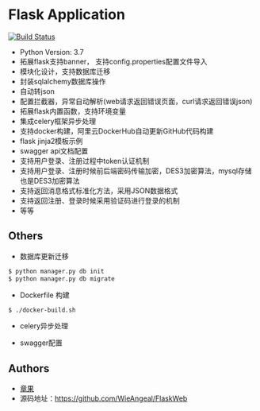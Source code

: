 # Flask Application

[![Build Status](https://api.travis-ci.org/tomoncle/flaskapp.svg?branch=master)][travis]

* Python Version: 3.7
* 拓展flask支持banner， 支持config.properties配置文件导入
* 模块化设计，支持数据库迁移
* 封装sqlalchemy数据库操作
* 自动转json
* 配置拦截器，异常自动解析(web请求返回错误页面，curl请求返回错误json)
* 拓展flask内置函数，支持环境变量
* 集成celery框架异步处理
* 支持docker构建，阿里云DockerHub自动更新GitHub代码构建
* flask jinja2模板示例
* swagger api文档配置
* 支持用户登录、注册过程中token认证机制
* 支持用户登录、注册时候前后端密码传输加密，DES3加密算法，mysql存储也是DES3加密算法
* 支持返回消息格式标准化方法，采用JSON数据格式
* 支持返回注册、登录时候采用验证码进行登录的机制
* 等等

## Others
* 数据库更新迁移
```bash
$ python manager.py db init
$ python manager.py db migrate
```

* Dockerfile 构建
```bash
$ ./docker-build.sh
```
* celery异步处理

* swagger配置


## Authors
* [章果](https://github.com/WieAngeal/FlaskWeb)
* 源码地址：https://github.com/WieAngeal/FlaskWeb

[travis]: https://travis-ci.org/tomoncle/flaskapp
